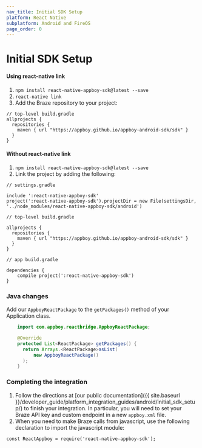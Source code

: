 ```yaml
---
nav_title: Initial SDK Setup
platform: React Native
subplatform: Android and FireOS
page_order: 0
---
```

# Initial SDK Setup

#### Using react-native link

1. `npm install react-native-appboy-sdk@latest --save`
2. `react-native link`
3. Add the Braze repository to your project:

```
// top-level build.gradle
allprojects {
  repositories {
    maven { url "https://appboy.github.io/appboy-android-sdk/sdk" }
  }
}
```

#### Without react-native link

1. `npm install react-native-appboy-sdk@latest --save`
2. Link the project by adding the following:

```
// settings.gradle

include ':react-native-appboy-sdk'
project(':react-native-appboy-sdk').projectDir = new File(settingsDir, '../node_modules/react-native-appboy-sdk/android')
```

```
// top-level build.gradle

allprojects {
  repositories {
    maven { url "https://appboy.github.io/appboy-android-sdk/sdk" }
  }
}
```

```
// app build.gradle

dependencies {
    compile project(':react-native-appboy-sdk')
}
```

### Java changes

Add our `AppboyReactPackage` to the `getPackages()` method of your Application class.

```java
    import com.appboy.reactbridge.AppboyReactPackage;

    @Override
    protected List<ReactPackage> getPackages() {
      return Arrays.<ReactPackage>asList(
          new AppboyReactPackage()
      );
    }
```

### Completing the integration

1.  Follow the directions at [our public documentation]({{ site.baseurl }}/developer_guide/platform_integration_guides/android/initial_sdk_setup/) to finish your integration. In particular, you will need to set your Braze API key and custom endpoint in a new `appboy.xml` file.
2.  When you need to make Braze calls from javascript, use the following declaration to import the javascript module:

```
const ReactAppboy = require('react-native-appboy-sdk');
```
